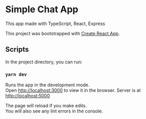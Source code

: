 # Simple Chat App

This app made with TypeScript, React, Express

This project was bootstrapped with [Create React App](https://github.com/facebook/create-react-app).

## Scripts

In the project directory, you can run:

### `yarn dev`

Runs the app in the development mode.<br />
Open [http://localhost:3000](http://localhost:3000) to view it in the browser.
Server is at [http://localhost:5000](http://localhost:5000)

The page will reload if you make edits.<br />
You will also see any lint errors in the console.
